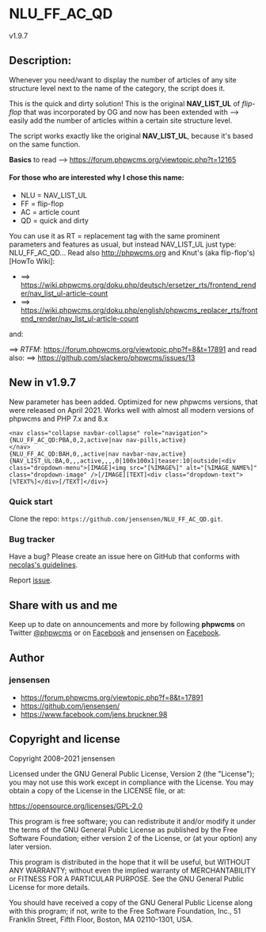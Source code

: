 # NLU_FF_AC_QD #
v1.9.7

## Description: ##
Whenever you need/want to display the number of articles of any site structure level next to the name of the category, the script does it.

This is the quick and dirty solution! This is the original **NAV_LIST_UL** of *flip-flop* that was incorporated by OG and now has been extended with --> easily add the number of articles within a certain site structure level.

The script works exactly like the original **NAV_LIST_UL**, because it's based on the same function.

**Basics** to read --> https://forum.phpwcms.org/viewtopic.php?t=12165

#### For those who are interested why I chose this name: ####
* NLU = NAV_LIST_UL
* FF = flip-flop
* AC = article count
* QD = quick and dirty

You can use it as RT = replacement tag  with the same prominent parameters and features as usual, but instead NAV_LIST_UL just type: NLU_FF_AC_QD... Read also <http://phpwcms.org> and Knut's (aka flip-flop's) [HowTo Wiki]:

* ==> https://wiki.phpwcms.org/doku.php/deutsch/ersetzer_rts/frontend_render/nav_list_ul-article-count
* ==> https://wiki.phpwcms.org/doku.php/english/phpwcms_replacer_rts/frontend_render/nav_list_ul-article-count

and:

==> _RTFM_: https://forum.phpwcms.org/viewtopic.php?f=8&t=17891 and read also:
==> https://github.com/slackero/phpwcms/issues/13

## New in v1.9.7 ##
New parameter has been added.
Optimized for new phpwcms versions, that were released on April 2021.
Works well with almost all modern versions of phpwcms and PHP 7.x and 8.x

```
<nav class="collapse navbar-collapse" role="navigation">
{NLU_FF_AC_QD:PBA,0,2,active|nav nav-pills,active}
</nav>
{NLU_FF_AC_QD:BAH,0,,active|nav navbar-nav,active}
{NAV_LIST_UL:BA,0,,,active,,,,0|100x100x1|teaser:10|outside|<div class="dropdown-menu">[IMAGE]<img src="[%IMAGE%]" alt="[%IMAGE_NAME%]" class="dropdown-image" />[/IMAGE][TEXT]<div class="dropdown-text">[%TEXT%]</div>[/TEXT]</div>}
```

### Quick start ###
Clone the repo: `https://github.com/jensensen/NLU_FF_AC_QD.git`.

### Bug tracker ###
Have a bug? Please create an issue here on GitHub that conforms with [necolas's guidelines](https://github.com/necolas/issue-guidelines).

Report [issue](https://github.com/jensensen/NLU_FF_AC_QD/issues).

Share with us and me
-------------

Keep up to date on announcements and more by following **phpwcms** on Twitter [@phpwcms](https://twitter.com/phpwcms) or on [Facebook](https://www.facebook.com/pages/phpwcms/162275020999) and jensensen on [Facebook](https://www.facebook.com/jens.bruckner.98).


Author
------

### jensensen ###
* <https://forum.phpwcms.org/viewtopic.php?f=8&t=17891>
* <https://github.com/jensensen/>
* <https://www.facebook.com/jens.bruckner.98>

Copyright and license
---------------------

Copyright 2008–2021 jensensen

Licensed under the GNU General Public License, Version 2 (the "License"); 
you may not use this work except in compliance with the License. 
You may obtain a copy of the License in the LICENSE file, or at:

   <https://opensource.org/licenses/GPL-2.0>

This program is free software; you can redistribute it and/or
modify it under the terms of the GNU General Public License
as published by the Free Software Foundation; either version 2
of the License, or (at your option) any later version.

This program is distributed in the hope that it will be useful,
but WITHOUT ANY WARRANTY; without even the implied warranty of
MERCHANTABILITY or FITNESS FOR A PARTICULAR PURPOSE. See the
GNU General Public License for more details.

You should have received a copy of the GNU General Public License
along with this program; if not, write to the
    Free Software Foundation, Inc.,
    51 Franklin Street, Fifth Floor, Boston,
    MA 02110-1301, USA.

